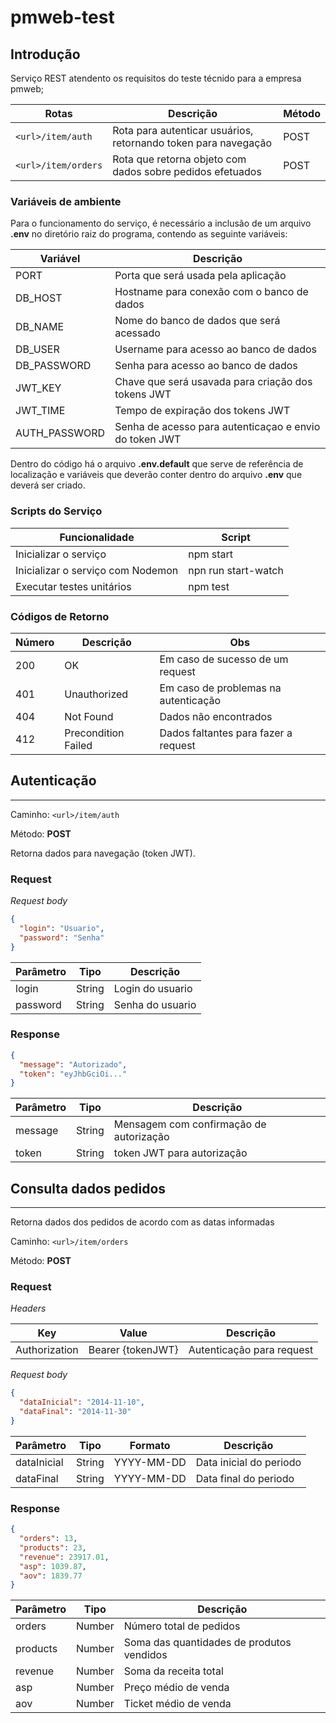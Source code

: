 # pmweb-test

## Introdução

Serviço REST atendento os requisitos do teste técnido para a empresa pmweb;

| Rotas               | Descrição                                                      | Método |
| ------------------- | -------------------------------------------------------------- | ------ |
| `<url>/item/auth`   | Rota para autenticar usuários, retornando token para navegação | POST   |
| `<url>/item/orders` | Rota que retorna objeto com dados sobre pedidos efetuados      | POST   |

### **Variáveis de ambiente**

Para o funcionamento do serviço, é necessário a inclusão de um arquivo **.env** no diretório raiz do programa, contendo as seguinte variáveis:

| Variável      | Descrição                                              |
| ------------- | ------------------------------------------------------ |
| PORT          | Porta que será usada pela aplicação                    |
| DB_HOST       | Hostname para conexão com o banco de dados             |
| DB_NAME       | Nome do banco de dados que será acessado               |
| DB_USER       | Username para acesso ao banco de dados                 |
| DB_PASSWORD   | Senha para acesso ao banco de dados                    |
| JWT_KEY       | Chave que será usavada para criação dos tokens JWT     |
| JWT_TIME      | Tempo de expiração dos tokens JWT                      |
| AUTH_PASSWORD | Senha de acesso para autenticaçao e envio do token JWT |

Dentro do código há o arquivo **.env.default** que serve de referência de localização e variáveis que deverão conter dentro do arquivo **.env** que deverá ser criado.

### **Scripts do Serviço**

| Funcionalidade                    | Script              |
| --------------------------------- | ------------------- |
| Inicializar o serviço             | npm start           |
| Inicializar o serviço com Nodemon | npn run start-watch |
| Executar testes unitários         | npm test            |

### **Códigos de Retorno**

| Número | Descrição           | Obs                                  |
| ------ | ------------------- | ------------------------------------ |
| 200    | OK                  | Em caso de sucesso de um request     |
| 401    | Unauthorized        | Em caso de problemas na autenticação |
| 404    | Not Found           | Dados não encontrados                |
| 412    | Precondition Failed | Dados faltantes para fazer a request |

## Autenticação

---

Caminho: `<url>/item/auth`

Método: **POST**

Retorna dados para navegação (token JWT).

### **Request**

_Request body_

```json
{
  "login": "Usuario",
  "password": "Senha"
}
```

| Parâmetro | Tipo   | Descrição        |
| --------- | ------ | ---------------- |
| login     | String | Login do usuario |
| password  | String | Senha do usuario |

### **Response**

```json
{
  "message": "Autorizado",
  "token": "eyJhbGciOi..."
}
```

| Parâmetro | Tipo   | Descrição                               |
| --------- | ------ | --------------------------------------- |
| message   | String | Mensagem com confirmação de autorização |
| token     | String | token JWT para autorização              |

## Consulta dados pedidos

---

Retorna dados dos pedidos de acordo com as datas informadas

Caminho: `<url>/item/orders`

Método: **POST**

### **Request**

_Headers_

| Key           | Value             | Descrição                 |
| ------------- | ----------------- | ------------------------- |
| Authorization | Bearer {tokenJWT} | Autenticação para request |

_Request body_

```json
{
  "dataInicial": "2014-11-10",
  "dataFinal": "2014-11-30"
}
```

| Parâmetro   | Tipo   | Formato    | Descrição               |
| ----------- | ------ | ---------- | ----------------------- |
| dataInicial | String | YYYY-MM-DD | Data inicial do periodo |
| dataFinal   | String | YYYY-MM-DD | Data final do periodo   |

### **Response**

```json
{
  "orders": 13,
  "products": 23,
  "revenue": 23917.01,
  "asp": 1039.87,
  "aov": 1839.77
}
```

| Parâmetro | Tipo   | Descrição                                 |
| --------- | ------ | ----------------------------------------- |
| orders    | Number | Número total de pedidos                   |
| products  | Number | Soma das quantidades de produtos vendidos |
| revenue   | Number | Soma da receita total                     |
| asp       | Number | Preço médio de venda                      |
| aov       | Number | Ticket médio de venda                     |
